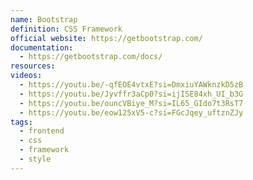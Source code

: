 ```yaml
---
name: Bootstrap
definition: CSS Framework
official website: https://getbootstrap.com/
documentation:
  - https://getbootstrap.com/docs/
resources: 
videos:
  - https://youtu.be/-qfEOE4vtxE?si=DmxiuYAWknzkD5zB
  - https://youtu.be/Jyvffr3aCp0?si=ijISE84xh_UI_b3G
  - https://youtu.be/ouncVBiye_M?si=IL65_GIdo7t3RsT7
  - https://youtu.be/eow125xV5-c?si=FGcJqey_uftznZJy
tags:
  - frontend
  - css
  - framework
  - style
---
```

